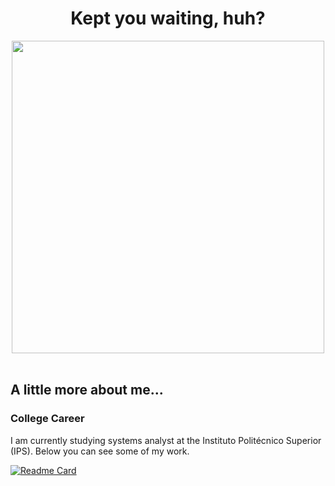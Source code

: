 <h1 align="center">Kept you waiting, huh?</h1>

<div align="center">
    
<img width="500" src="https://media.tenor.com/SKLHQ_xwWD0AAAAd/metal-gear-big-boss.gif">
    
</div>

<br>

<h2>A little more about me...</h2>

<h3>College Career</h3>

<p>I am currently studying systems analyst at the Instituto Politécnico Superior (IPS). Below you can see some of my work.</p>

[![Readme Card](https://github-readme-stats.vercel.app/api/pin/?username=LukaLattanzi&repo=Practica-Taller-Programacion-I-IPS-2023)](https://github.com/anuraghazra/github-readme-stats)

<!--

```javascript
const lukaLatt = {
    pronouns: "He" | "Him",
    age: 19,
    code: ["Javascript", "Python", "C", "HTML", "CSS"]
};
```

<img align="right" src="https://media.tenor.com/_cWDaC9ljYkAAAAC/mgs4snake-mgs4.gif">

<h2>Most Used Languages</h2>

[![Top Langs](https://github-readme-stats.vercel.app/api/top-langs/?username=LukaLattanzi&theme=dark)](https://github.com/anuraghazra/github-readme-stats)
